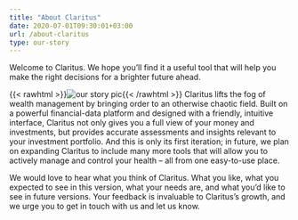 ```yaml
---
title: "About Claritus"
date: 2020-07-01T09:30:01+03:00
url: /about-claritus
type: our-story
---
```


Welcome to Claritus. We hope you’ll find it a useful tool that will help you make the right decisions for a brighter future ahead.

{{< rawhtml >}}<img class="wrapped-image-right" src="images/our-story-pic1.png" alt="our story pic">{{< /rawhtml >}}
Claritus lifts the fog of wealth management by bringing order to an otherwise chaotic field. Built on a powerful financial-data platform and designed with a friendly, intuitive interface, Claritus not only gives you a full view of your money and investments, but provides accurate assessments and insights relevant to your investment portfolio. And this is only its first iteration; in future, we plan on expanding Claritus to include many more tools that will allow you to actively manage and control your health – all from one easy-to-use place.

We would love to hear what you think of Claritus. What you like, what you expected to see in this version, what your needs are, and what you’d like to see in future versions. Your feedback is invaluable to Claritus’s growth, and we urge you to get in touch with us and let us know.

